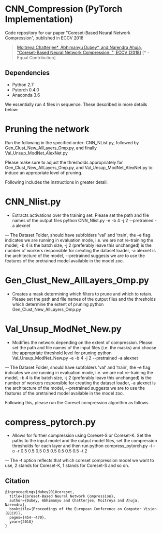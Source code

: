 # CNN_Compression (PyTorch Implementation)
Code repository for our paper "Coreset-Based Neural Network Compression", published in ECCV 2018 

> [Moitreya Chatterjee*, Abhimanyu Dubey*, and Narendra Ahuja, "Coreset-Based Neural Network Compression. ", ECCV (2018)](https://arxiv.org/pdf/1807.09810) [* - Equal Contribution]

## Dependencies
- Python 2.7
- Pytorch 0.4.0
- Anaconda 3.6

We essentially run 4 files in sequence. These described in more details below:

# Pruning the network
Run the following in the specified order:
CNN_NList.py, followed by Gen_Clust_New_AllLayers_Omp.py, and finally Val_Unsup_ModNet_AlexNet.py

Please make sure to adjust the thresholds appropriately for Gen_Clust_New_AllLayers_Omp.py, and Val_Unsup_ModNet_AlexNet.py to induce an appropriate level of pruning.

Following includes the instructions in greater detail:
# CNN_Nlist.py 
- Extracts activations over the training set. Please set the path and file names of the output files
python CNN_Nlist.py -e -b 4 -j 2 --pretrained -a alexnet <path to dataset>

--  The Dataset Folder, should have subfolders 'val' and 'train', the -e flag indicates we are running in evaluation mode, i.e. we are not re-training the model, -b 4 is the batch size, -j 2 (preferably leave this unchanged) is the number of workers responsible for creating the dataset loader, -a alexnet is the architecture of the model, --pretrained suggests we are to use the features of the pretrained model available in the model zoo.

# Gen_Clust_New_AllLayers_Omp.py 
- Creates a mask determining which filters to prune and which to retain. Please set the path and file names of the output files and the thresholds which determine the extent of pruning
python Gen_Clust_New_AllLayers_Omp.py

# Val_Unsup_ModNet_New.py 
- Modifies the network depending on the extent of compression. Please set the path and file names of the input files (i.e. the masks) and choose the appropriate threshold level for pruning
python Val_Unsup_ModNet_New.py -e -b 4 -j 2 --pretrained -a alexnet <path to dataset>

-- The Dataset Folder, should have subfolders 'val' and 'train', the -e flag indicates we are running in evaluation mode, i.e. we are not re-training the model, -b 4 is the batch size, -j 2 (preferably leave this unchanged) is the number of workers responsible for creating the dataset loader, -a alexnet is the architecture of the model, --pretrained suggests we are to use the features of the pretrained model available in the model zoo.

Following this, please run the Coreset compression algorithm as follows
# compress_pytorch.py 
- Allows for further compression using Coreset-S or Coreset-K. Set the paths to the input model and the output model files, set the compression thresholds for each layer and then run
python compress_pytorch.py -i <path to input model> -o <path to output model> -r 0.5 0.5 0.5 0.5 0.5 0.5 0.5 0.5 -t 2

-- The -t option reflects that which coreset compression model we want to use, 2 stands for Coreset-K, 1 stands for Coreset-S and so on.


## Citation
```
@inproceedings{dubey2018coreset,
  title={Coreset-Based Neural Network Compression},
  author={Dubey, Abhimanyu and Chatterjee, Moitreya and Ahuja, Narendra},
  booktitle={Proceedings of the European Conference on Computer Vision (ECCV)},
  pages={454--470},
  year={2018}
}
```
